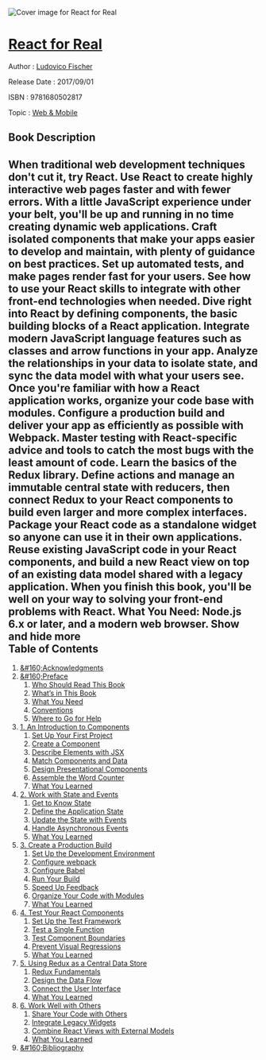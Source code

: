 ![Cover image for React for Real](https://imgdetail.ebookreading.net/cover/cover/web_mobile/EB9781680502817.jpg)

[React for Real](https://ebookreading.net/view/book/React+for+Real-EB9781680502817_1.html "React for Real")
====================================================================================================================

Author : [Ludovico Fischer](https://ebookreading.net/search/author/Ludovico+Fischer)

Release Date : 2017/09/01

ISBN : 9781680502817

Topic : [Web & Mobile](https://ebookreading.net/search/category/web-mobile)

Book Description
-----------------

 When traditional web development techniques don't cut it, try React. Use React to create highly interactive web pages faster and with fewer errors. With a little JavaScript experience under your belt, you'll be up and running in no time creating dynamic web applications. Craft isolated components that make your apps easier to develop and maintain, with plenty of guidance on best practices. Set up automated tests, and make pages render fast for your users. See how to use your React skills to integrate with other front-end technologies when needed.
Dive right into React by defining components, the basic building blocks of a React application. Integrate modern JavaScript language features such as classes and arrow functions in your app. Analyze the relationships in your data to isolate state, and sync the data model with what your users see.
Once you're familiar with how a React application works, organize your code base with modules. Configure a production build and deliver your app as efficiently as possible with Webpack. Master testing with React-specific advice and tools to catch the most bugs with the least amount of code. Learn the basics of the Redux library. Define actions and manage an immutable central state with reducers, then connect Redux to your React components to build even larger and more complex interfaces. Package your React code as a standalone widget so anyone can use it in their own applications. Reuse existing JavaScript code in your React components, and build a new React view on top of an existing data model shared with a legacy application.
When you finish this book, you'll be well on your way to solving your front-end problems with React.
What You Need:
Node.js 6.x or later, and a modern web browser.
        Show and hide more                
Table of Contents
-----------------

1. [&amp;#160;Acknowledgments](https://ebookreading.net/view/book/React+for+Real-EB9781680502817_6.html#ch.acknowledgments)
1. [&amp;#160;Preface](https://ebookreading.net/view/book/React+for+Real-EB9781680502817_7.html#preface)
    1. [Who Should Read This Book](https://ebookreading.net/view/book/React+for+Real-EB9781680502817_8.html#d24e184)
    1. [What’s in This Book](https://ebookreading.net/view/book/React+for+Real-EB9781680502817_9.html#d24e192)
    1. [What You Need](https://ebookreading.net/view/book/React+for+Real-EB9781680502817_10.html#d24e228)
    1. [Conventions](https://ebookreading.net/view/book/React+for+Real-EB9781680502817_11.html#d24e246)
    1. [Where to Go for Help](https://ebookreading.net/view/book/React+for+Real-EB9781680502817_12.html#d24e265)
1. [1. An Introduction to Components](https://ebookreading.net/view/book/React+for+Real-EB9781680502817_13.html#ch.firstapp)
    1. [Set Up Your First Project](https://ebookreading.net/view/book/React+for+Real-EB9781680502817_14.html#d24e329)
    1. [Create a Component](https://ebookreading.net/view/book/React+for+Real-EB9781680502817_15.html#d24e641)
    1. [Describe Elements with JSX](https://ebookreading.net/view/book/React+for+Real-EB9781680502817_16.html#d24e863)
    1. [Match Components and Data](https://ebookreading.net/view/book/React+for+Real-EB9781680502817_17.html#d24e1184)
    1. [Design Presentational Components](https://ebookreading.net/view/book/React+for+Real-EB9781680502817_18.html#d24e1300)
    1. [Assemble the Word Counter](https://ebookreading.net/view/book/React+for+Real-EB9781680502817_19.html#d24e1933)
    1. [What You Learned](https://ebookreading.net/view/book/React+for+Real-EB9781680502817_20.html#d24e2287)
1. [2. Work with State and Events](https://ebookreading.net/view/book/React+for+Real-EB9781680502817_21.html#ch.state.and.events)
    1. [Get to Know State](https://ebookreading.net/view/book/React+for+Real-EB9781680502817_22.html#d24e2305)
    1. [Define the Application State](https://ebookreading.net/view/book/React+for+Real-EB9781680502817_23.html#d24e2418)
    1. [Update the State with Events](https://ebookreading.net/view/book/React+for+Real-EB9781680502817_24.html#d24e2805)
    1. [Handle Asynchronous Events](https://ebookreading.net/view/book/React+for+Real-EB9781680502817_25.html#d24e3331)
    1. [What You Learned](https://ebookreading.net/view/book/React+for+Real-EB9781680502817_26.html#d24e4110)
1. [3. Create a Production Build](https://ebookreading.net/view/book/React+for+Real-EB9781680502817_27.html#ch.develop)
    1. [Set Up the Development Environment](https://ebookreading.net/view/book/React+for+Real-EB9781680502817_28.html#d24e4161)
    1. [Configure webpack](https://ebookreading.net/view/book/React+for+Real-EB9781680502817_29.html#d24e4617)
    1. [Configure Babel](https://ebookreading.net/view/book/React+for+Real-EB9781680502817_30.html#d24e4938)
    1. [Run Your Build](https://ebookreading.net/view/book/React+for+Real-EB9781680502817_31.html#d24e5017)
    1. [Speed Up Feedback](https://ebookreading.net/view/book/React+for+Real-EB9781680502817_32.html#d24e5231)
    1. [Organize Your Code with Modules](https://ebookreading.net/view/book/React+for+Real-EB9781680502817_33.html#d24e5336)
    1. [What You Learned](https://ebookreading.net/view/book/React+for+Real-EB9781680502817_34.html#d24e6385)
1. [4. Test Your React Components](https://ebookreading.net/view/book/React+for+Real-EB9781680502817_35.html#ch.testing)
    1. [Set Up the Test Framework](https://ebookreading.net/view/book/React+for+Real-EB9781680502817_36.html#d24e6419)
    1. [Test a Single Function](https://ebookreading.net/view/book/React+for+Real-EB9781680502817_37.html#d24e6584)
    1. [Test Component Boundaries](https://ebookreading.net/view/book/React+for+Real-EB9781680502817_38.html#d24e6885)
    1. [Prevent Visual Regressions](https://ebookreading.net/view/book/React+for+Real-EB9781680502817_39.html#d24e7402)
    1. [What You Learned](https://ebookreading.net/view/book/React+for+Real-EB9781680502817_40.html#d24e7812)
1. [5. Using Redux as a Central Data Store](https://ebookreading.net/view/book/React+for+Real-EB9781680502817_41.html#ch.flowing)
    1. [Redux Fundamentals](https://ebookreading.net/view/book/React+for+Real-EB9781680502817_42.html#d24e7896)
    1. [Design the Data Flow](https://ebookreading.net/view/book/React+for+Real-EB9781680502817_43.html#d24e7946)
    1. [Connect the User Interface](https://ebookreading.net/view/book/React+for+Real-EB9781680502817_44.html#d24e9020)
    1. [What You Learned](https://ebookreading.net/view/book/React+for+Real-EB9781680502817_45.html#d24e10703)
1. [6. Work Well with Others](https://ebookreading.net/view/book/React+for+Real-EB9781680502817_46.html#chp.006)
    1. [Share Your Code with Others](https://ebookreading.net/view/book/React+for+Real-EB9781680502817_47.html#d24e10736)
    1. [Integrate Legacy Widgets](https://ebookreading.net/view/book/React+for+Real-EB9781680502817_48.html#d24e11226)
    1. [Combine React Views with External Models](https://ebookreading.net/view/book/React+for+Real-EB9781680502817_49.html#d24e11851)
    1. [What You Learned](https://ebookreading.net/view/book/React+for+Real-EB9781680502817_50.html#d24e12966)
1. [&amp;#160;Bibliography](https://ebookreading.net/view/book/React+for+Real-EB9781680502817_51.html#d24e13000)
